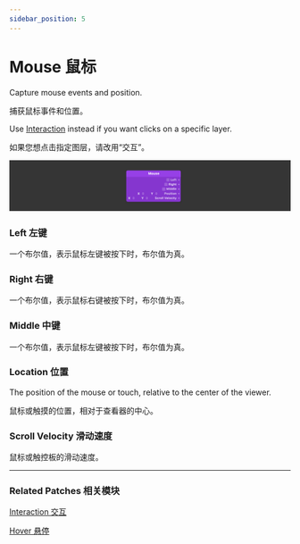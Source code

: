 ```yaml
---
sidebar_position: 5
---
```


# Mouse 鼠标

Capture mouse events and position.

捕获鼠标事件和位置。

Use [Interaction](./Interaction.md) instead if you want clicks on a specific layer.

如果您想点击指定图层，请改用“交互”。

![Image](./../../../static/img/docs/Interaction/mouse.png)

### Left 左键

一个布尔值，表示鼠标左键被按下时，布尔值为真。

### Right 右键

一个布尔值，表示鼠标右键被按下时，布尔值为真。

### Middle 中键

一个布尔值，表示鼠标左键被按下时，布尔值为真。

### Location 位置

The position of the mouse or touch, relative to the center of the viewer.

鼠标或触摸的位置，相对于查看器的中心。

### Scroll Velocity 滑动速度

鼠标或触控板的滑动速度。

------

### Related Patches 相关模块

[Interaction 交互](./Interaction.md)

[Hover 悬停](./Hover.md)
